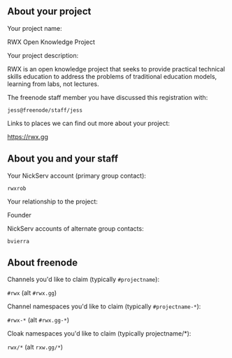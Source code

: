## About your project

Your project name:

  RWX Open Knowledge Project

Your project description:

  RWX is an open knowledge project that seeks to provide practical
  technical skills education to address the problems of traditional
  education models, learning from labs, not lectures.

The freenode staff member you have discussed this registration with: 

  `jess@freenode/staff/jess`

Links to places we can find out more about your project:

  <https://rwx.gg>

## About you and your staff

Your NickServ account (primary group contact):

  `rwxrob`

Your relationship to the project:

  Founder

NickServ accounts of alternate group contacts:

  `bvierra`

## About freenode

Channels you'd like to claim (typically `#projectname`):

  `#rwx` (alt `#rwx.gg`)

Channel namespaces you'd like to claim (typically `#projectname-*`):

  `#rwx-*` (alt `#rwx.gg-*`)

Cloak namespaces you'd like to claim (typically projectname/*):

  `rwx/*` (alt `rxw.gg/*`)

```

